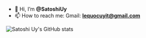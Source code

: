 - 👋 Hi, I’m **@SatoshiUy**
- 📫 How to reach me: Gmail: **lequocuyit@gmail.com**

<!---
SatoshiUy/SatoshiUy is a ✨ special ✨ repository because its `README.md` (this file) appears on your GitHub profile.
You can click the Preview link to take a look at your changes.
--->
![Satoshi Uy's GitHub stats](https://github-readme-stats.vercel.app/api?username=SatoshiUy&theme=tokyonight)
